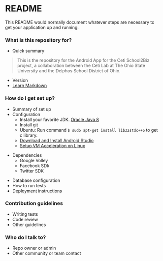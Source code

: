 # README #

This README would normally document whatever steps are necessary to get your application up and running.

### What is this repository for? ###

* Quick summary
> This is the repository for the Android App for the Ceti School2Biz project, a collaboration between the Ceti Lab at The Ohio State University and the Delphos School District of Ohio.  
* Version
* [Learn Markdown](https://bitbucket.org/tutorials/markdowndemo)

### How do I get set up? ###

* Summary of set up
* Configuration
    * Install your favorite JDK.  [Oracle Java 8](http://www.oracle.com/technetwork/java/javase/downloads/jdk8-downloads-2133151.html)
    * Install git
    * Ubuntu: Run command `$ sudo apt-get install lib32stdc++6` to get c library.  
    * [Download and Install Android Studio](developer.android.com/sdk/index.html)
    * [Setup VM Acceleration on Linux](http://developer.android.com/tools/devices/emulator.html#vm-linux)
+ Dependencies
    * Google Volley
    * Facebook SDk
    * Twitter SDK
* Database configuration
* How to run tests
* Deployment instructions

### Contribution guidelines ###

* Writing tests
* Code review
* Other guidelines

### Who do I talk to? ###

* Repo owner or admin
* Other community or team contact
